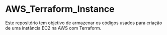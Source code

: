 # AWS_Terraform_Instance
 Este repositório tem objetivo de armazenar os códigos usados para criação de uma instância EC2 na AWS com Terraform. 
